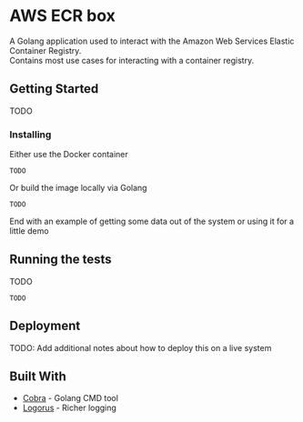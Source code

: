 # AWS ECR box

A Golang application used to interact with the Amazon Web Services Elastic Container Registry.  
Contains most use cases for interacting with a container registry.

## Getting Started

TODO

### Installing

Either use the Docker container
```
TODO
```

Or build the image locally via Golang
```
TODO
```

End with an example of getting some data out of the system or using it for a little demo

## Running the tests

TODO

```
TODO
```

## Deployment

TODO: Add additional notes about how to deploy this on a live system

## Built With

* [Cobra](https://github.com/spf13/cobra) - Golang CMD tool
* [Logorus](https://github.com/sirupsen/logrus) - Richer logging